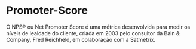 # Promoter-Score
O NPS® ou Net Promoter Score é uma métrica desenvolvida para medir os níveis de lealdade do cliente, criada em 2003 pelo consultor da Bain &amp; Company, Fred Reichheld, em colaboração com a Satmetrix.
